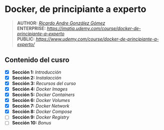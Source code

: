 # Docker, de principiante a experto

> **AUTHOR:** _[Ricardo Andre González Gómez](https://imatia.udemy.com/user/ricardo-andre-gonzalez-gomez/)_  
> **ENTERPRISE:** _https://imatia.udemy.com/course/docker-de-principiante-a-experto_  
> **PUBLIC:** _https://www.udemy.com/course/docker-de-principiante-a-experto/_ 

## Contenido del cusro

- [x] **Sección 1:** _Introducción_
- [x] **Sección 2:** _Instalacción_
- [x] **Sección 3:** _Recursos del curso_
- [x] **Sección 4:** _Docker Images_
- [x] **Sección 5:** _Docker Containers_
- [x] **Sección 6:** _Docker Volumes_
- [x] **Sección 7:** _Docker Network_
- [x] **Sección 8:** _Docker Compose_
- [ ] **Sección 9:** _Docker Registry_
- [ ] **Sección 10:** _Bonus_  
